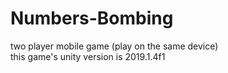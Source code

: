 # Numbers-Bombing
two player mobile game (play on the same device)<br>
this game's unity version is 2019.1.4f1
